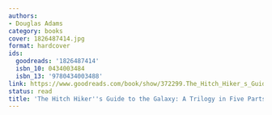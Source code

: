 ```yaml
---
authors:
- Douglas Adams
category: books
cover: 1826487414.jpg
format: hardcover
ids:
  goodreads: '1826487414'
  isbn_10: 0434003484
  isbn_13: '9780434003488'
link: https://www.goodreads.com/book/show/372299.The_Hitch_Hiker_s_Guide_to_the_Galaxy
status: read
title: 'The Hitch Hiker''s Guide to the Galaxy: A Trilogy in Five Parts'
---
```

